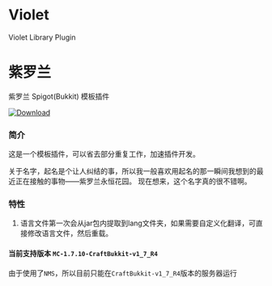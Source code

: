 # Violet
Violet Library Plugin
# 紫罗兰
紫罗兰 Spigot(Bukkit) 模板插件

[ ![Download](https://api.bintray.com/packages/himmelt/Minecraft/Violet/images/download.svg) ](https://bintray.com/himmelt/Minecraft/Violet/_latestVersion)

### 简介
这是一个模板插件，可以省去部分重复工作，加速插件开发。

关于名字，起名是个让人纠结的事，所以我一般喜欢用起名的那一瞬间我想到的最近正在接触的事物——紫罗兰永恒花园。
现在想来，这个名字真的很不错啊。

### 特性
1. 语言文件第一次会从jar包内提取到lang文件夹，如果需要自定义化翻译，可直接修改语言文件，然后重载。

#### 当前支持版本 `MC-1.7.10-CraftBukkit-v1_7_R4`
由于使用了`NMS`，所以目前只能在`CraftBukkit-v1_7_R4`版本的服务器运行
